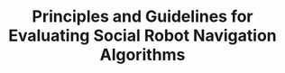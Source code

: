 ---
title: "Principles and Guidelines for Evaluating Social Robot Navigation Algorithms"
authors: "Anthony Francis, Claudia Pérez-d'Arpino, Chengshu Li, Fei Xia, Alexandre Alahi, Rachid Alami, Aniket Bera, Abhijat Biswas, Joydeep Biswas, Rohan Chandra, Hao-Tien Lewis Chiang, Michael Everett, Sehoon Ha, Justin Hart, Jonathan P How, Haresh Karnan, Tsang-Wei Edward Lee, Luis J Manso, Reuth Mirksy, Soeren Pirk, Phani Teja Singamaneni, Peter Stone, Ada V Taylor, Peter Trautman, Nathan Tsoi, Marynel Vazquez, Xuesu Xiao, Peng Xu, Naoki Yokoyama, Alexander Toshev, Roberto Martin-Martin"
venue: "thri"
year: "2023"
status: "in review"
arxiv: "https://arxiv.org/pdf/2306.16740.pdf"
official_link: ""
doi: ""
volume: ""
number: ""
pages: ""
publisher: ""
month: "12"
address: ""
type: "journal"
school: ""
awards: ""
notes: ""
include_on_website: true
image: "francis23_journal.png"
links_to_code: "https://github.com/SocialNav/SocialNavAPI"
links_to_video: ""
collection: publications
permalink: /publication/2023-12-Francis23_Principles.html
---